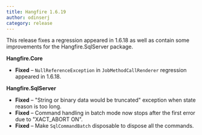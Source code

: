 ```yaml
---
title: Hangfire 1.6.19
author: odinserj
category: release
---
```


This release fixes a regression appeared in 1.6.18 as well as contain some improvements for the Hangfire.SqlServer package.

**Hangfire.Core**

* **Fixed** – `NullReferenceException` in `JobMethodCallRenderer` regression appeared in 1.6.18.

**Hangfire.SqlServer**

* **Fixed** – "String or binary data would be truncated" exception when state reason is too long.
* **Fixed** – Command handling in batch mode now stops after the first error due to "XACT_ABORT ON".
* **Fixed** – Make `SqlCommandBatch` disposable to dispose all the commands.
